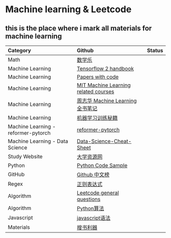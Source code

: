 # Machine learning & Leetcode
## this is the place where i mark all materials for machine learning
<head> 
    <script defer src="https://use.fontawesome.com/releases/v5.0.13/js/all.js"></script> 
    <script defer src="https://use.fontawesome.com/releases/v5.0.13/js/v4-shims.js"></script> 
</head> 
<link rel="stylesheet" href="https://use.fontawesome.com/releases/v5.0.13/css/all.css">


|    Category    |    Github      |    Status|
|:--------       |  :----------   |  :-----------|
|Math|[数学乐](https://www.shuxuele.com/calculus/integration-introduction.html)
|Machine Learning  |[Tensorflow 2 handbook](https://github.com/robin521111/MachineLearning_notes.git)  | 
|Machine Learning|[Papers with code](https://github.com/zziz/pwc)|
|Machine Learning |[MIT Machine Learning related courses](https://github.com/lexfridman/mit-deep-learning)|
|Machine Learning|[周志华 Machine Learning 全书笔记](https://github.com/Vay-keen/Machine-learning-learning-notes)|
|Machine Learning|[机器学习训练秘籍](https://deeplearning-ai.github.io/machine-learning-yearning-cn/docs/ch01/)|
|Machine Learning - reformer-pytorch|[reformer-pytorch](https://github.com/lucidrains/reformer-pytorch)|
|Machine Learning - Data Science|[Data-Science-Cheat-Sheet](https://github.com/abhat222/Data-Science--Cheat-Sheet/blob/master/Python/Python_cheatsheet.pdf)|
|Study Website|[大学资源网](http://www.dxzy163.com/)|
|Python|[Python Code Sample](https://github.com/geekcomputers/Python)|
|GitHub |[Github 中文榜](https://github.com/kon9chunkit/GitHub-Chinese-Top-Charts)|
|Regex|[正则表达式](https://github.com/ziishaned/learn-regex)|
|Algorithm |[Leetcode general questions](https://github.com/CyC2018/CS-Notes/blob/master/notes/Leetcode%20%E9%A2%98%E8%A7%A3%20-%20%E7%9B%AE%E5%BD%95.md)|
|Algorithm|[Python算法](https://github.com/Jack-Lee-Hiter/AlgorithmsByPython)|
|Javascript|[javascript语法](https://github.com/ryanmcdermott/clean-code-javascript)|
|Materials | [搜书利器](https://www.jiumodiary.com/)|